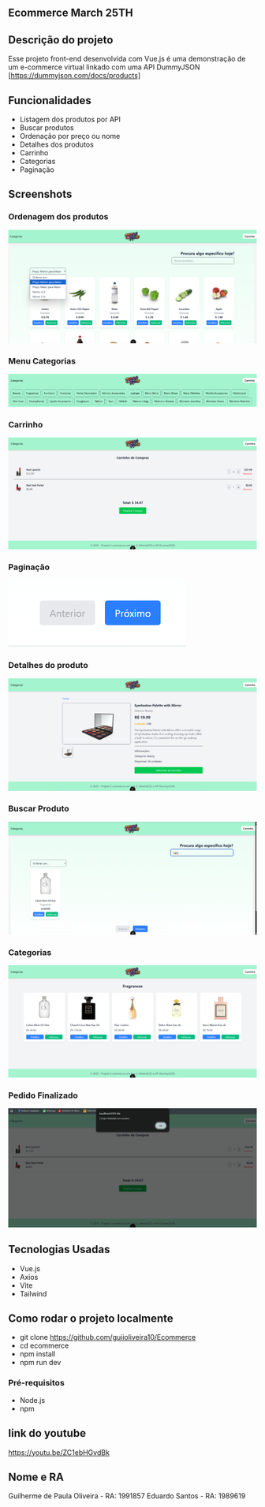 ## Ecommerce March 25TH

## Descrição do projeto

Esse projeto front-end desenvolvida com Vue.js é uma demonstração 
de um e-commerce virtual linkado com uma API DummyJSON
[https://dummyjson.com/docs/products]

## Funcionalidades

- Listagem dos produtos por API
- Buscar produtos
- Ordenação por preço ou nome
- Detalhes dos produtos
- Carrinho
- Categorias
- Paginação

## Screenshots

### Ordenagem dos produtos
![Ordenagem dos produtos](src/assets/screenshots/1.png)

### Menu Categorias
![Menu Categorias](src/assets/screenshots/2.png)

### Carrinho
![Carrinho](src/assets/screenshots/3.png)

### Paginação
![Paginação](src/assets/screenshots/4.png)

### Detalhes do produto
![Detalhes](src/assets/screenshots/5.png)

### Buscar Produto
![Buscar](src/assets/screenshots/6.png)

### Categorias
![Categorias](src/assets/screenshots/7.png)

### Pedido Finalizado
![Pedido Finalizado](src/assets/screenshots/8.png)


## Tecnologias Usadas

- Vue.js
- Axios
- Vite
- Tailwind

## Como rodar o projeto localmente

- git clone https://github.com/guiioliveira10/Ecommerce
- cd ecommerce
- npm install
- npm run dev

### Pré-requisitos

- Node.js
- npm

## link do youtube

https://youtu.be/ZC1ebHGvdBk


## Nome e RA

Guilherme de Paula Oliveira - RA: 1991857
Eduardo Santos - RA: 1989619